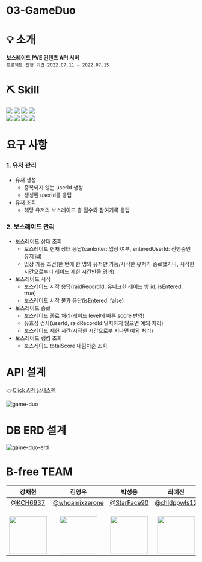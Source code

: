 # 03-GameDuo

# 💡 소개
**보스레이드 PVE 컨텐츠 API 서버**  
`프로젝트 진행 기간 2022.07.11 ~ 2022.07.15`

# ⛏ Skill
<img src="https://img.shields.io/badge/Node.js-339933?style=for-the-badge&logo=Node.js&logoColor=white"> <img src="https://img.shields.io/badge/Express-000000?style=for-the-badge&logo=Express&logoColor=white"> <img src="https://img.shields.io/badge/MySQL-4479A1?style=for-the-badge&logo=MySQL&logoColor=white"> <img src="https://img.shields.io/badge/Sequelize-52B0E7?style=for-the-badge&logo=Sequelize&logoColor=white">  
<img src="https://img.shields.io/badge/Redis-DC382D?style=for-the-badge&logo=Redis&logoColor=white"> <img src="https://img.shields.io/badge/Docker-2496ED?style=for-the-badge&logo=Docker&logoColor=white"> <img src="https://img.shields.io/badge/Amazon EC2-FF9900?style=for-the-badge&logo=Amazon EC2&logoColor=white"> <img src="https://img.shields.io/badge/GitHub Actions-2088FF?style=for-the-badge&logo=GitHub Actions&logoColor=white">

# 요구 사항
### 1. 유저 관리
- 유저 생성
  - 중복되지 않는 userId 생성
  - 생성된 userId를 응답
- 유저 조회
  - 해당 유저의 보스레이드 총 점수와 참여기록 응답
### 2. 보스레이드 관리
- 보스레이드 상태 조회
  - 보스레이드 현재 상태 응답(canEnter: 입장 여부, enteredUserId: 진행중인 유저 id)
  - 입장 가능 조건(한 번에 한 명의 유저만 가능/시작한 유저가 종료했거나, 시작한 시간으로부터 레이드 제한 시간만큼 경과)
- 보스레이드 시작
  - 보스레이드 시작 응답(raidRecordId: 유니크한 레이드 방 id, isEntered: true)
  - 보스레이드 시작 불가 응답(isEntered: false)
- 보스레이드 종료
  - 보스레이드 종료 처리(레이드 level에 따른 score 반영)
  - 유효성 검사(userId, raidRecordId 일치하지 않으면 예외 처리)
  - 보스레이드 제한 시간(시작한 시간으로부 지나면 예외 처리)
- 보스레이드 랭킹 조회
  - 보스레이드 totalScore 내림차순 조회

# API 설계
👉[Click API 상세스펙](https://github.com/team-B-free/03-GameDuo/wiki)  
  
![game-duo](https://user-images.githubusercontent.com/67082984/182010655-191d180c-432d-4b94-a49c-b3bda70c85a3.png)

# DB ERD 설계
![game-duo-erd](https://user-images.githubusercontent.com/67082984/182010724-c18ade71-9909-4516-ac89-ae8f1fe7da2d.png)

# B-free TEAM
|                                 **강채현**                                 |                                    **김영우**                                    |                                  **박성용**                                   |                                   **최예진**                                   |                                 **오주환**                                 |
| :------------------------------------------------------------------------: | :------------------------------------------------------------------------------: | :---------------------------------------------------------------------------: | :----------------------------------------------------------------------------: | :------------------------------------------------------------------------: |
|                   [@KCH6937](https://github.com/KCH6937)                   |                [@whoamixzerone](https://github.com/whoamixzerone)                |                 [@StarFace90](https://github.com/StarFace90)                  |                 [@chldppwls12](https://github.com/chldppwls12)                 |                   [@juhwano](https://github.com/juhwano)                   |
| <br/><img src="https://avatars.githubusercontent.com/KCH6937" width="100"> | <br/><img src="https://avatars.githubusercontent.com/whoamixzerone" width="100"> | <br/><img src="https://avatars.githubusercontent.com/StarFace90" width="100"> | <br/><img src="https://avatars.githubusercontent.com/chldppwls12" width="100"> | <br/><img src="https://avatars.githubusercontent.com/juhwano" width="100"> |

